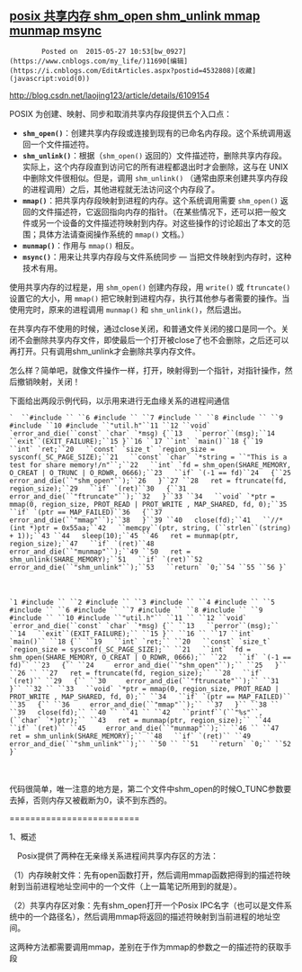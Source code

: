 ##  			 [posix 共享内存  shm_open shm_unlink mmap munmap msync](https://www.cnblogs.com/my_life/articles/4532808.html) 			

 			Posted on  2015-05-27 10:53[bw_0927](https://www.cnblogs.com/my_life/)11690[编辑](https://i.cnblogs.com/EditArticles.aspx?postid=4532808)[收藏](javascript:void(0))

http://blog.csdn.net/laojing123/article/details/6109154

 POSIX 为创建、映射、同步和取消共享内存段提供五个入口点：

- **`shm_open()`**：创建共享内存段或连接到现有的已命名内存段。这个系统调用返回一个文件描述符。
- **`shm_unlink()`**：根据（`shm_open()` 返回的）文件描述符，删除共享内存段。实际上，这个内存段直到访问它的所有进程都退出时才会删除，这与在 UNIX 中删除文件很相似。但是，调用 `shm_unlink()` （通常由原来创建共享内存段的进程调用）之后，其他进程就无法访问这个内存段了。
- **`mmap()`**：把共享内存段映射到进程的内存。这个系统调用需要 `shm_open()` 返回的文件描述符，它返回指向内存的指针。（在某些情况下，还可以把一般文件或另一个设备的文件描述符映射到内存。对这些操作的讨论超出了本文的范围；具体方法请查阅操作系统的 `mmap()` 文档。）
- **`munmap()`**：作用与 `mmap()` 相反。
- **`msync()`**：用来让共享内存段与文件系统同步 — 当把文件映射到内存时，这种技术有用。

使用共享内存的过程是，用 `shm_open()` 创建内存段，用 `write()` 或 `ftruncate()` 设置它的大小，用 `mmap()` 把它映射到进程内存，执行其他参与者需要的操作。当使用完时，原来的进程调用 `munmap()` 和 `shm_unlink()`，然后退出。

在共享内存不使用的时候，通过close关闭，和普通文件关闭的接口是同一个。关闭不会删除共享内存文件，即使最后一个打开被close了也不会删除，之后还可以再打开。只有调用shm_unlink才会删除共享内存文件。

 

怎么样？简单吧，就像文件操作一样，打开，映射得到一个指针，对指针操作，然后撤销映射，关闭！

下面给出两段示例代码，以示用来进行无血缘关系的进程间通信

```
`  ``#include `` ``6 #include `` ``7 #include `` ``8 #include `` ``9 #include ``10 #include ``"util.h"``11 ``12 ``void` `error_and_die(``const` `char` `*msg) {``13   ``perror``(msg);``14   ``exit``(EXIT_FAILURE);``15 }``16 ``17 ``int` `main()``18 {``19   ``int` `ret;``20   ``const` `size_t` `region_size = sysconf(_SC_PAGE_SIZE);``21   ``const` `char` `*string = ``"This is a test for share memory!/n"``;``22   ``int` `fd = shm_open(SHARE_MEMORY, O_CREAT | O_TRUNC | O_RDWR, 0666);``23   ``if` `(-1 == fd)``24   {``25     error_and_die(``"shm_open"``);``26   }``27 ``28   ret = ftruncate(fd, region_size);``29   ``if` `(ret)``30   {``31     error_and_die(``"ftruncate"``);``32   }``33 ``34   ``void` `*ptr = mmap(0, region_size, PROT_READ | PROT_WRITE , MAP_SHARED, fd, 0);``35   ``if` `(ptr == MAP_FAILED)``36   {``37     error_and_die(``"mmap"``);``38   }``39 ``40   close(fd);``41   ``//*(int *)ptr = 0x55aa;``42   ``memcpy``(ptr, string, (``strlen``(string) + 1));``43 ``44   sleep(10);``45 ``46   ret = munmap(ptr, region_size);``47   ``if` `(ret)``48     error_and_die(``"munmap"``);``49 ``50   ret = shm_unlink(SHARE_MEMORY);``51   ``if` `(ret)``52     error_and_die(``"shm_unlink"``);``53   ``return` `0;``54 ``55 ``56 }`
```

　　

 

```
`1 #include `` ``2 #include `` ``3 #include `` ``4 #include `` ``5 #include `` ``6 #include `` ``7 #include `` ``8 #include `` ``9 #include `` ``10 #include ``"util.h"`` ``11 `` ``12 ``void` `error_and_die(``const` `char` `*msg) {`` ``13   ``perror``(msg);`` ``14   ``exit``(EXIT_FAILURE);`` ``15 }`` ``16 `` ``17 ``int` `main()`` ``18 {`` ``19   ``int` `ret;`` ``20   ``const` `size_t` `region_size = sysconf(_SC_PAGE_SIZE);`` ``21   ``int` `fd = shm_open(SHARE_MEMORY, O_CREAT | O_RDWR, 0666);`` ``22   ``if` `(-1 == fd)`` ``23   {`` ``24     error_and_die(``"shm_open"``);`` ``25   }`` ``26 `` ``27   ret = ftruncate(fd, region_size);`` ``28   ``if` `(ret)`` ``29   {`` ``30     error_and_die(``"ftruncate"``);`` ``31   }`` ``32 `` ``33   ``void` `*ptr = mmap(0, region_size, PROT_READ | PROT_WRITE , MAP_SHARED, fd, 0);`` ``34   ``if` `(ptr == MAP_FAILED)`` ``35   {`` ``36     error_and_die(``"mmap"``);`` ``37   }`` ``38 `` ``39   close(fd);`` ``40 `` ``41 `` ``42   ``printf``(``"%s"``, (``char` `*)ptr);`` ``43   ret = munmap(ptr, region_size);`` ``44   ``if` `(ret)`` ``45     error_and_die(``"munmap"``);`` ``46 `` ``47   ret = shm_unlink(SHARE_MEMORY);`` ``48   ``if` `(ret)`` ``49     error_and_die(``"shm_unlink"``);`` ``50 `` ``51   ``return` `0;`` ``52 }`
```

　　

代码很简单，唯一注意的地方是，第二个文件中shm_open的时候O_TUNC参数要去掉，否则内存又被截断为0，读不到东西的。

 

=========================

1、概述

　Posix提供了两种在无亲缘关系进程间共享内存区的方法：

（1）内存映射文件：先有open函数打开，然后调用mmap函数把得到的描述符映射到当前进程地址空间中的一个文件（上一篇笔记所用到的就是）。

（2）共享内存区对象：先有shm_open打开一个Posix IPC名字（也可以是文件系统中的一个路径名），然后调用mmap将返回的描述符映射到当前进程的地址空间。

这两种方法都需要调用mmap，差别在于作为mmap的参数之一的描述符的获取手段